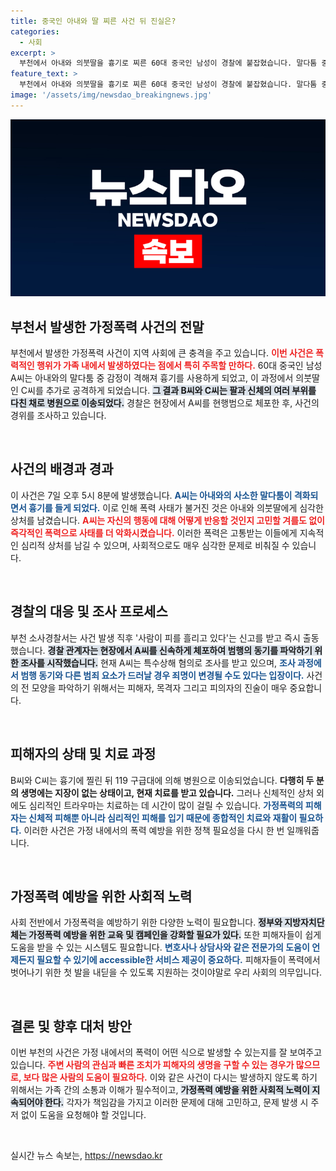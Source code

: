 ```yaml
---
title: 중국인 아내와 딸 찌른 사건 뒤 진실은?
categories:
  - 사회
excerpt: >
  부천에서 아내와 의붓딸을 흉기로 찌른 60대 중국인 남성이 경찰에 붙잡혔습니다. 말다툼 중 의붓딸이 말리자 저지른 끔찍한 범행, 과연 그의 동기는 무엇일까요? 클릭하여 사건의 전말을 확인하세요!
feature_text: >
  부천에서 아내와 의붓딸을 흉기로 찌른 60대 중국인 남성이 경찰에 붙잡혔습니다. 말다툼 중 의붓딸이 말리자 저지른 끔찍한 범행, 과연 그의 동기는 무엇일까요? 클릭하여 사건의 전말을 확인하세요!
image: '/assets/img/newsdao_breakingnews.jpg'
---
```


<p><img src="/assets/img/newsdao_breakingnews.jpg" alt="koreaapp 속보" /></p>

<h2>부천서 발생한 가정폭력 사건의 전말</h2>

<p data-ke-size="size16">부천에서 발생한 가정폭력 사건이 지역 사회에 큰 충격을 주고 있습니다. <b><span style="color: #ee2323;">이번 사건은 폭력적인 행위가 가족 내에서 발생하였다는 점에서 특히 주목할 만하다.</span></b> 60대 중국인 남성 A씨는 아내와의 말다툼 중 감정이 격해져 흉기를 사용하게 되었고, 이 과정에서 의붓딸인 C씨를 추가로 공격하게 되었습니다. <b><span style="background-color: #21538527;">그 결과 B씨와 C씨는 팔과 신체의 여러 부위를 다친 채로 병원으로 이송되었다.</span></b> 경찰은 현장에서 A씨를 현행범으로 체포한 후, 사건의 경위를 조사하고 있습니다.</p>

<p data-ke-size="size16">&nbsp;</p>

<h2>사건의 배경과 경과</h2>

<p data-ke-size="size16">이 사건은 7일 오후 5시 8분에 발생했습니다. <b><span style="color: #1a5490;">A씨는 아내와의 사소한 말다툼이 격화되면서 흉기를 들게 되었다.</span></b> 이로 인해 폭력 사태가 불거진 것은 아내와 의붓딸에게 심각한 상처를 남겼습니다. <b><span style="color: #ee2323;">A씨는 자신의 행동에 대해 어떻게 반응할 것인지 고민할 겨를도 없이 즉각적인 폭력으로 사태를 더 악화시켰습니다.</span></b> 이러한 폭력은 고통받는 이들에게 지속적인 심리적 상처를 남길 수 있으며, 사회적으로도 매우 심각한 문제로 비춰질 수 있습니다.</p>

<p data-ke-size="size16">&nbsp;</p>

<h2>경찰의 대응 및 조사 프로세스</h2>

<p data-ke-size="size16">부천 소사경찰서는 사건 발생 직후 '사람이 피를 흘리고 있다'는 신고를 받고 즉시 출동했습니다. <b><span style="background-color: #21538527;">경찰 관계자는 현장에서 A씨를 신속하게 체포하여 범행의 동기를 파악하기 위한 조사를 시작했습니다.</span></b> 현재 A씨는 특수상해 혐의로 조사를 받고 있으며, <b><span style="color: #1a5490;">조사 과정에서 범행 동기와 다른 범죄 요소가 드러날 경우 죄명이 변경될 수도 있다는 입장이다.</span></b> 사건의 전 모양을 파악하기 위해서는 피해자, 목격자 그리고 피의자의 진술이 매우 중요합니다.</p>

<p data-ke-size="size16">&nbsp;</p>

<h2>피해자의 상태 및 치료 과정</h2>

<p data-ke-size="size16">B씨와 C씨는 흉기에 찔린 뒤 119 구급대에 의해 병원으로 이송되었습니다. <b><span style="ee2323;">다행히 두 분의 생명에는 지장이 없는 상태이고, 현재 치료를 받고 있습니다.</span></b> 그러나 신체적인 상처 외에도 심리적인 트라우마는 치료하는 데 시간이 많이 걸릴 수 있습니다. <b><span style="color: #1a5490;">가정폭력의 피해자는 신체적 피해뿐 아니라 심리적인 피해를 입기 때문에 종합적인 치료와 재활이 필요하다.</span></b> 이러한 사건은 가정 내에서의 폭력 예방을 위한 정책 필요성을 다시 한 번 일깨워줍니다.</p>

<p data-ke-size="size16">&nbsp;</p>

<h2>가정폭력 예방을 위한 사회적 노력</h2>

<p data-ke-size="size16">사회 전반에서 가정폭력을 예방하기 위한 다양한 노력이 필요합니다. <b><span style="background-color: #21538527;">정부와 지방자치단체는 가정폭력 예방을 위한 교육 및 캠페인을 강화할 필요가 있다.</span></b> 또한 피해자들이 쉽게 도움을 받을 수 있는 시스템도 필요합니다. <b><span style="color: #1a5490;">변호사나 상담사와 같은 전문가의 도움이 언제든지 필요할 수 있기에 accessible한 서비스 제공이 중요하다.</span></b> 피해자들이 폭력에서 벗어나기 위한 첫 발을 내딛을 수 있도록 지원하는 것이야말로 우리 사회의 의무입니다.</p>

<p data-ke-size="size16">&nbsp;</p>

<h2>결론 및 향후 대처 방안</h2>

<p data-ke-size="size16">이번 부천의 사건은 가정 내에서의 폭력이 어떤 식으로 발생할 수 있는지를 잘 보여주고 있습니다. <b><span style="color: #ee2323;">주변 사람의 관심과 빠른 조치가 피해자의 생명을 구할 수 있는 경우가 많으므로, 보다 많은 사람의 도움이 필요하다.</span></b> 이와 같은 사건이 다시는 발생하지 않도록 하기 위해서는 가족 간의 소통과 이해가 필수적이고, <b><span style="background-color: #21538527;">가정폭력 예방을 위한 사회적 노력이 지속되어야 한다.</span></b> 각자가 책임감을 가지고 이러한 문제에 대해 고민하고, 문제 발생 시 주저 없이 도움을 요청해야 할 것입니다.</p>

<p data-ke-size="size16">&nbsp;</p>
실시간 뉴스 속보는, <a href="https://newsdao.kr" rel="dofollow">https://newsdao.kr</a>


